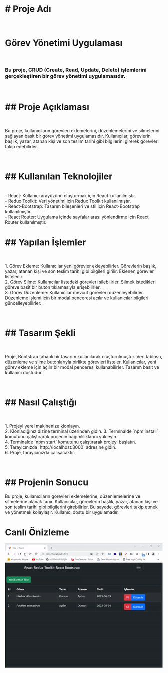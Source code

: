 <h1># Proje Adı</h1></br>
<h1>Görev Yönetimi Uygulaması</h1></br>

<h3>Bu proje, CRUD (Create, Read, Update, Delete) işlemlerini gerçekleştiren bir görev yönetimi uygulamasıdır.</h3></br>

<h1>## Proje Açıklaması</h1></br>

<p>Bu proje, kullanıcıların görevleri eklemelerini, düzenlemelerini ve silmelerini sağlayan basit bir görev yönetimi uygulamasıdır. Kullanıcılar, görevlerin başlık, yazar, atanan kişi ve son teslim tarihi gibi bilgilerini girerek görevleri takip edebilirler.</p></br>

<h1>## Kullanılan Teknolojiler</h1></br>

<span>
- React: Kullanıcı arayüzünü oluşturmak için React kullanılmıştır.</br>
- Redux Toolkit: Veri yönetimi için Redux Toolkit kullanılmıştır.</br>
- React-Bootstrap: Tasarım bileşenleri ve stil için React-Bootstrap kullanılmıştır.</br>
- React Router: Uygulama içinde sayfalar arası yönlendirme için React Router kullanılmıştır.</span></br>

<h1>## Yapılan İşlemler</h1></br>

<p>1. Görev Ekleme: Kullanıcılar yeni görevler ekleyebilirler. Görevlerin başlık, yazar, atanan kişi ve son teslim tarihi gibi bilgileri girilir. Eklenen görevler listelenir.</br>
2. Görev Silme: Kullanıcılar listedeki görevleri silebilirler. Silmek istedikleri göreve basit bir buton tıklamasıyla erişebilirler.</br>
3. Görev Düzenleme: Kullanıcılar mevcut görevleri düzenleyebilirler. Düzenleme işlemi için bir modal penceresi açılır ve kullanıcılar bilgileri güncelleyebilirler.</p></br>

<h1>## Tasarım Şekli</h1></br>

<p>Proje, Bootstrap tabanlı bir tasarım kullanılarak oluşturulmuştur. Veri tablosu, düzenleme ve silme butonlarıyla birlikte görevleri listeler. Kullanıcılar, yeni görev ekleme için açılır bir modal penceresi kullanabilirler. Tasarım basit ve kullanıcı dostudur.</p></br>

<h1>## Nasıl Çalıştığı</h1></br>

<p>1. Projeyi yerel makinenize klonlayın.</br>
2. Klonladığınız dizine terminal üzerinden gidin.
3. Terminalde `npm install` komutunu çalıştırarak projenin bağımlılıklarını yükleyin.</br>
4. Terminalde `npm start` komutunu çalıştırarak projeyi başlatın.</br>
5. Tarayıcınızda `http://localhost:3000` adresine gidin.</br>
6. Proje, tarayıcınızda çalışacaktır.</p></br>

<h1>## Projenin Sonucu</h1>

<p>Bu proje, kullanıcıların görevleri eklemelerine, düzenlemelerine ve silmelerine olanak tanır. Kullanıcılar, görevlerin başlık, yazar, atanan kişi ve son teslim tarihi gibi bilgilerini girebilirler. Bu sayede, görevleri takip etmek ve yönetmek kolaylaşır. Kullanıcı dostu bir uygulamadır.</p>

<h1>Canlı Önizleme</h1>
<a href="https://toolkitcrudapp.netlify.app"></a>
<img src="./src/images/screen.gif" alt="">
